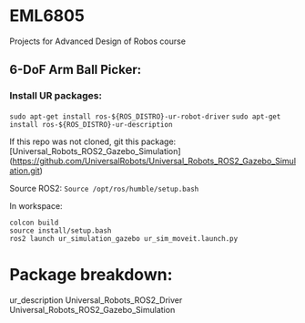 # EML6805
Projects for Advanced Design of Robos course

## 6-DoF Arm Ball Picker:

### Install UR packages:
`sudo apt-get install ros-${ROS_DISTRO}-ur-robot-driver`
`sudo apt-get install ros-${ROS_DISTRO}-ur-description`

If this repo was not cloned, git this package:
[Universal_Robots_ROS2_Gazebo_Simulation]
(https://github.com/UniversalRobots/Universal_Robots_ROS2_Gazebo_Simulation.git)


Source ROS2:
`Source /opt/ros/humble/setup.bash`
 
In workspace:
```
colcon build
source install/setup.bash
ros2 launch ur_simulation_gazebo ur_sim_moveit.launch.py
```


# Package breakdown:

ur_description
Universal_Robots_ROS2_Driver
Universal_Robots_ROS2_Gazebo_Simulation
